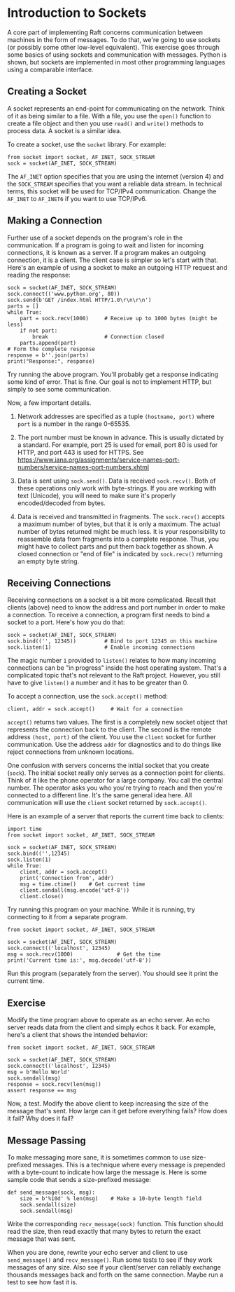 # Introduction to Sockets

A core part of implementing Raft concerns communication between machines in the form of messages.  To do that, we're going to use sockets (or possibly some other low-level equivalent).   This exercise goes through some basics of using sockets and communication with messages.   Python is shown, but sockets are implemented in most other programming languages using a comparable interface.

## Creating a Socket

A socket represents an end-point for communicating on the network.  Think of it as being similar to a file. With a file, you use the `open()` function to create a file object and then you use `read()` and `write()` methods to process data.  A socket is a similar idea.  

To create a socket, use the `socket` library.  For example:

```
from socket import socket, AF_INET, SOCK_STREAM
sock = socket(AF_INET, SOCK_STREAM)
```

The `AF_INET` option specifies that you are using the internet (version 4) and the `SOCK_STREAM` specifies that you want a reliable data stream.  In technical terms, this socket will be used for TCP/IPv4 communication.  Change the `AF_INET` to `AF_INET6` if you want to use TCP/IPv6.

## Making a Connection

Further use of a socket depends on the program's role in the communication.  If a program is going to wait and listen for incoming connections, it is known as a server.  If a program makes an outgoing connection, it is a client.  The client case is simpler so let's start with that.  Here's an example of using a socket to make an outgoing HTTP request and reading the response:

```
sock = socket(AF_INET, SOCK_STREAM)
sock.connect(('www.python.org', 80))
sock.send(b'GET /index.html HTTP/1.0\r\n\r\n')
parts = []
while True:
    part = sock.recv(1000)     # Receive up to 1000 bytes (might be less)
    if not part:
        break                  # Connection closed
    parts.append(part)
# Form the complete response
response = b''.join(parts)
print("Response:", response)
```

Try running the above program.   You'll probably get a response indicating some kind of error.  That is fine. Our goal is not to implement HTTP, but simply to see some communication.

Now, a few important details.

1. Network addresses are specified as a tuple `(hostname, port)` where `port` is a number in the range 0-65535.

2. The port number must be known in advance.  This is usually dictated by a standard. For example, port 25 is used for email, port 80 is used for HTTP, and port 443 is used for HTTPS.  See https://www.iana.org/assignments/service-names-port-numbers/service-names-port-numbers.xhtml

3. Data is sent using `sock.send()`.  Data is received `sock.recv()`.  Both of these operations only work with byte-strings.  If you are working with text (Unicode), you will need to make sure it's properly encoded/decoded from bytes.

4. Data is received and transmitted in fragments.  The `sock.recv()` accepts a maximum number of bytes, but that it is only a maximum.  The actual number of bytes returned might be much less. It is your responsibility to reassemble data from fragments into a complete response.  Thus, you might have to collect parts and put them back together as shown.   A closed connection or "end of file" is indicated by `sock.recv()` returning an empty byte string.

## Receiving Connections

Receiving connections on a socket is a bit more complicated.  Recall that clients (above) need to know the address and port number in order to make a connection.   To receive a connection, a program first needs to bind a socket to a port.  Here's how you do that:

```
sock = socket(AF_INET, SOCK_STREAM)
sock.bind(('', 12345))         # Bind to port 12345 on this machine
sock.listen(1)                 # Enable incoming connections
```

The magic number `1` provided to `listen()` relates to how many incoming connections can be "in progress" inside the host operating system. That's a complicated topic that's not relevant to the Raft project. However, you still have to give `listen()` a number and it has to be greater than 0.

To accept a connection, use the `sock.accept()` method:

```
client, addr = sock.accept()     # Wait for a connection
```

`accept()` returns two values.  The first is a completely new socket object that represents the connection back to the client.  The second is the remote address `(host, port)` of the client.   You use the `client` socket for further communication.  Use the address `addr` for diagnostics and to do things like reject connections from unknown locations.

One confusion with servers concerns the initial socket that you create (`sock`).   The initial socket really only serves as a connection point for clients. Think of it like the phone operator for a large company.  You call the central number.  The operator asks you who you're trying to reach and then you're connected to a different line.  It's the same general idea here.  All communication will use the `client` socket returned by `sock.accept()`. 

Here is an example of a server that reports the current time back to clients:

```
import time
from socket import socket, AF_INET, SOCK_STREAM

sock = socket(AF_INET, SOCK_STREAM)
sock.bind(('',12345)
sock.listen(1)
while True:
    client, addr = sock.accept()
    print('Connection from', addr)
    msg = time.ctime()    # Get current time
    client.sendall(msg.encode('utf-8'))
    client.close()
```

Try running this program on your machine.  While it is running, try connecting to it from a separate program.

```
from socket import socket, AF_INET, SOCK_STREAM

sock = socket(AF_INET, SOCK_STREAM)
sock.connect(('localhost', 12345)
msg = sock.recv(1000)              # Get the time
print('Current time is:', msg.decode('utf-8'))
```

Run this program (separately from the server).  You should see it print the current time.

## Exercise

Modify the time program above to operate as an echo server.  An echo server reads data from the client and simply echos it back.   For example, here's a client that shows the intended behavior:

```
from socket import socket, AF_INET, SOCK_STREAM

sock = socket(AF_INET, SOCK_STREAM)
sock.connect(('localhost', 12345)
msg = b'Hello World'
sock.sendall(msg)
response = sock.recv(len(msg))
assert response == msg
```

Now, a test.  Modify the above client to keep increasing the size of the message that's sent. How large can it get before everything fails?  How does it fail? Why does it fail?  

## Message Passing

To make messaging more sane, it is sometimes common to use size-prefixed messages.  This is a technique where every message is prepended with a byte-count to indicate how large the message is.  Here is some sample code that sends a size-prefixed message:

```
def send_message(sock, msg):
    size = b'%10d' % len(msg)    # Make a 10-byte length field
    sock.sendall(size)
    sock.sendall(msg)
```

Write the corresponding `recv_message(sock)` function.  This function should read the size, then read exactly that many bytes to return the exact message that was sent.

When you are done, rewrite your echo server and client to use `send_message()` and `recv_message()`.  Run some tests to see if they work messages of any size.  Also see if your client/server can reliably exchange thousands messages back and forth on the same connection.   Maybe run a test to see how fast it is.



 